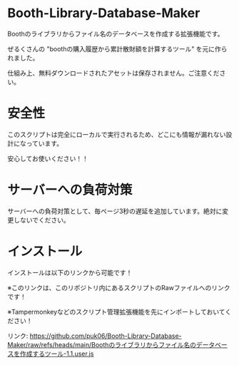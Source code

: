 # Booth-Library-Database-Maker
Boothのライブラリからファイル名のデータベースを作成する拡張機能です。

ぜるくさんの "boothの購入履歴から累計散財額を計算するツール" を元に作られました。

仕組み上、無料ダウンロードされたアセットは保存されません。ご注意ください。

# 安全性
このスクリプトは完全にローカルで実行されるため、どこにも情報が漏れない設計になっています。

安心してお使いください！！

# サーバーへの負荷対策
サーバーへの負荷対策として、毎ページ3秒の遅延を追加しています。絶対に変更しないでください。

# インストール
インストールは以下のリンクから可能です！

※このリンクは、このリポジトリ内にあるスクリプトのRawファイルへのリンクです！

※Tampermonkeyなどのスクリプト管理拡張機能を先にインポートしておいてください！

リンク: https://github.com/puk06/Booth-Library-Database-Maker/raw/refs/heads/main/Boothのライブラリからファイル名のデータベースを作成するツール-1.1.user.js
